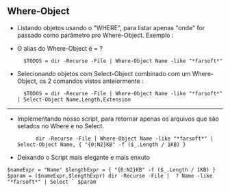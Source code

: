 Where-Object
--------------

- Listando objetos usando o "WHERE", para listar apenas "onde" for passado como parâmetro pro Where-Object. Exemplo :
- O alias do Where-Object é = ?


		$TODOS = dir -Recurse -File | Where-Object Name -like "*farsoft*"


- Selecionando objetos com Select-Object combinado com um Where-Object, os 2 comandos vistos anteiormente :


		$TODOS = dir -Recurse -File | Where-Object Name -like "*farsoft*" | Select-Object Name,Length,Extension 


------



- Implementando nosso script, para retornar apenas os arquivos que são setados no Where e no Select.


			dir -Recurse -File | Where-Object Name -like "*farsoft*" | Select-Object Name, { "{0:N2}KB" -f ($_.Length / 1KB) }



- Deixando o Script mais elegante e mais enxuto

``
	$nameExpr = "Name"
	$lengthExpr = { "{0:N2}KB" -f ($_.Length / 1KB) }
	$param = ($nameExpr,$lengthExpr)
	dir -Recurse -File | 
	    ? Name -like "*farsoft*" |
	     Select `
	        $param
``
